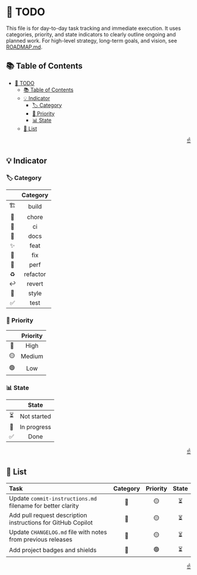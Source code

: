 <!-- markdownlint-disable MD033 MD041 -->

<a id="top"></a>

# 📝 TODO

This file is for day-to-day task tracking and immediate execution. It uses categories, priority, and state indicators to clearly outline ongoing and planned work. For high-level strategy, long-term goals, and vision, see [ROADMAP.md](ROADMAP.md).

## 📚 Table of Contents

- [📝 TODO](#-todo)
  - [📚 Table of Contents](#-table-of-contents)
  - [💡 Indicator](#-indicator)
    - [🏷️ Category](#️-category)
    - [🚨 Priority](#-priority)
    - [📊 State](#-state)
  - [📝 List](#-list)

<p align="right"><a href="#top">☝️</a></p>

## 💡 Indicator

### 🏷️ Category

|       | **Category** |
| :---: | :----------: |
|   🏗️   |    build     |
|   🔧   |    chore     |
|   👷   |      ci      |
|   📝   |     docs     |
|   ✨   |     feat     |
|   🐛   |     fix      |
|   🚀   |     perf     |
|   ♻️   |   refactor   |
|   ↩️   |    revert    |
|   🎨   |    style     |
|   ✅   |     test     |

### 🚨 Priority

|       | **Priority** |
| :---: | :----------: |
|   🔴   |     High     |
|   🟡   |    Medium    |
|   🟢   |     Low      |

### 📊 State

|       | **State** |
| :---: | :----------: |
|   ⏳   | Not started  |
|   🔄   | In progress  |
|   ✅   |     Done     |

<p align="right"><a href="#top">☝️</a></p>

## 📝 List

| **Task**                                                     | **Category** | **Priority** | **State** |
| :----------------------------------------------------------- | :----------: | :----------: | :-------: |
| Update `commit-instructions.md` filename for better clarity  |      🔧       |      🟡       |     ⏳     |
| Add pull request description instructions for GitHub Copilot |      🔧       |      🟡       |     ⏳     |
| Update `CHANGELOG.md` file with notes from previous releases |      📝       |      🟡       |     ⏳     |
| Add project badges and shields                               |      📝       |      🟢       |     ⏳     |

<p align="right"><a href="#top">☝️</a></p>
